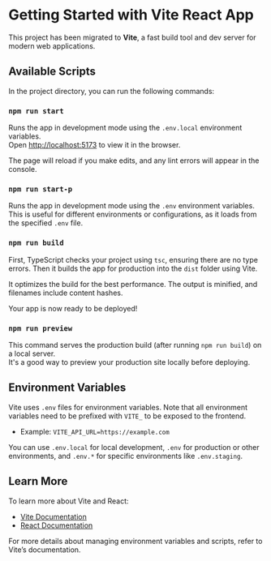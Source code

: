 # Getting Started with Vite React App

This project has been migrated to **Vite**, a fast build tool and dev server for modern web applications.

## Available Scripts

In the project directory, you can run the following commands:

### `npm run start`

Runs the app in development mode using the `.env.local` environment variables.  
Open [http://localhost:5173](http://localhost:5173) to view it in the browser.

The page will reload if you make edits, and any lint errors will appear in the console.

### `npm run start-p`

Runs the app in development mode using the `.env` environment variables.  
This is useful for different environments or configurations, as it loads from the specified `.env` file.

### `npm run build`

First, TypeScript checks your project using `tsc`, ensuring there are no type errors. Then it builds the app for production into the `dist` folder using Vite.

It optimizes the build for the best performance. The output is minified, and filenames include content hashes.

Your app is now ready to be deployed!

### `npm run preview`

This command serves the production build (after running `npm run build`) on a local server.  
It's a good way to preview your production site locally before deploying.

## Environment Variables

Vite uses `.env` files for environment variables. Note that all environment variables need to be prefixed with `VITE_` to be exposed to the frontend.

- Example: `VITE_API_URL=https://example.com`

You can use `.env.local` for local development, `.env` for production or other environments, and `.env.*` for specific environments like `.env.staging`.

## Learn More

To learn more about Vite and React:

- [Vite Documentation](https://vitejs.dev/)
- [React Documentation](https://reactjs.org/)

For more details about managing environment variables and scripts, refer to Vite’s documentation.
